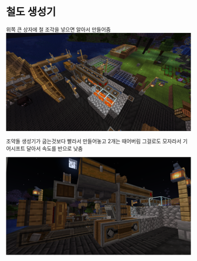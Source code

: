 # 철도 생성기

위쪽 큰 상자에 철 조각을 넣으면 알아서 만들어줌
![asdf](../../asset/systems/rail_generator/main.png)

조약돌 생성기가 굽는것보다 빨라서 만들어놓고 2개는 때어버림
그걸로도 모자라서 기어시프트 달아서 속도를 반으로 낮춤

![asdf](../../asset/systems/rail_generator/sub1.png)